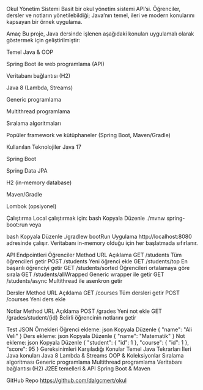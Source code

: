 Okul Yönetim Sistemi
Basit bir okul yönetim sistemi API’si.
Öğrenciler, dersler ve notların yönetilebildiği; Java’nın temel, ileri ve modern konularını kapsayan bir örnek uygulama.

Amaç
Bu proje, Java dersinde işlenen aşağıdaki konuları uygulamalı olarak göstermek için geliştirilmiştir:

Temel Java & OOP

Spring Boot ile web programlama (API)

Veritabanı bağlantısı (H2)

Java 8 (Lambda, Streams)

Generic programlama

Multithread programlama

Sıralama algoritmaları

Popüler framework ve kütüphaneler (Spring Boot, Maven/Gradle)

Kullanılan Teknolojiler
Java 17

Spring Boot

Spring Data JPA

H2 (in-memory database)

Maven/Gradle

Lombok (opsiyonel)

Çalıştırma
Local çalıştırmak için:
bash
Kopyala
Düzenle
./mvnw spring-boot:run
veya

bash
Kopyala
Düzenle
./gradlew bootRun
Uygulama http://localhost:8080 adresinde çalışır.
Veritabanı in-memory olduğu için her başlatmada sıfırlanır.

API Endpointleri
Öğrenciler
Method	URL	Açıklama
GET	/students	Tüm öğrencileri getir
POST	/students	Yeni öğrenci ekle
GET	/students/top	En başarılı öğrenciyi getir
GET	/students/sorted	Öğrencileri ortalamaya göre sırala
GET	/students/allWrapped	Generic wrapper ile getir
GET	/students/async	Multithread ile asenkron getir

Dersler
Method	URL	Açıklama
GET	/courses	Tüm dersleri getir
POST	/courses	Yeni ders ekle

Notlar
Method	URL	Açıklama
POST	/grades	Yeni not ekle
GET	/grades/student/{id}	Belirli öğrencinin notlarını getir

Test JSON Örnekleri
Öğrenci ekleme:
json
Kopyala
Düzenle
{
  "name": "Ali Veli"
}
Ders ekleme:
json
Kopyala
Düzenle
{
  "name": "Matematik"
}
Not ekleme:
json
Kopyala
Düzenle
{
  "student": { "id": 1 },
  "course": { "id": 1 },
  "score": 95
}
Gereksinimleri Karşıladığı Konular
Temel Java Tekrarları
İleri Java konuları
Java 8 Lambda & Streams
OOP & Koleksiyonlar
Sıralama algoritması
Generic programlama
Multithread programlama
Veritabanı bağlantısı (H2)
J2EE temelleri & API
Spring Boot & Maven

GitHub Repo
https://github.com/dalgcmert/okul
